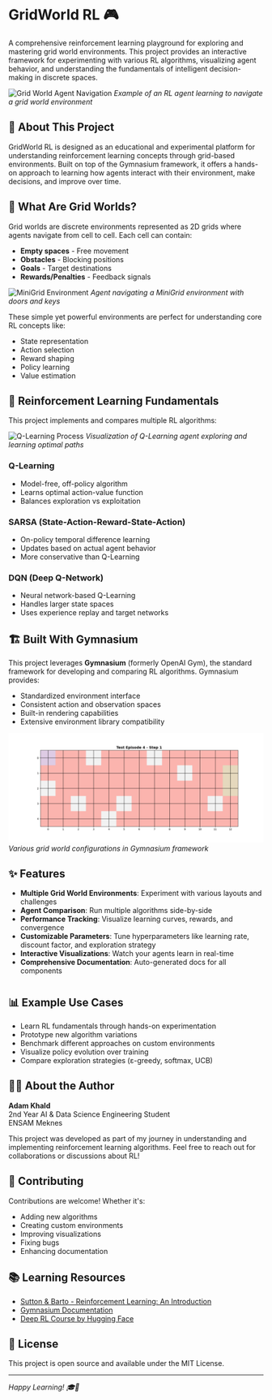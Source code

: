 # GridWorld RL 🎮

A comprehensive reinforcement learning playground for exploring and mastering grid world environments. This project provides an interactive framework for experimenting with various RL algorithms, visualizing agent behavior, and understanding the fundamentals of intelligent decision-making in discrete spaces.

![Grid World Agent Navigation](https://miro.medium.com/v2/resize:fit:1400/1*3WbjfQu3IS9pcQN0MfJK2g.gif)
*Example of an RL agent learning to navigate a grid world environment*

## 🎯 About This Project

GridWorld RL is designed as an educational and experimental platform for understanding reinforcement learning concepts through grid-based environments. Built on top of the Gymnasium framework, it offers a hands-on approach to learning how agents interact with their environment, make decisions, and improve over time.

## 🤖 What Are Grid Worlds?

Grid worlds are discrete environments represented as 2D grids where agents navigate from cell to cell. Each cell can contain:
- **Empty spaces** - Free movement
- **Obstacles** - Blocking positions
- **Goals** - Target destinations
- **Rewards/Penalties** - Feedback signals

![MiniGrid Environment](https://gymnasium.farama.org/_images/minigrid-door-key-8x8.gif)
*Agent navigating a MiniGrid environment with doors and keys*

These simple yet powerful environments are perfect for understanding core RL concepts like:
- State representation
- Action selection
- Reward shaping
- Policy learning
- Value estimation

## 🧠 Reinforcement Learning Fundamentals

This project implements and compares multiple RL algorithms:

![Q-Learning Process](https://www.kdnuggets.com/wp-content/uploads/arya_reinforcement_learning_q_learning_1.gif)
*Visualization of Q-Learning agent exploring and learning optimal paths*

### **Q-Learning**
- Model-free, off-policy algorithm
- Learns optimal action-value function
- Balances exploration vs exploitation

### **SARSA (State-Action-Reward-State-Action)**
- On-policy temporal difference learning
- Updates based on actual agent behavior
- More conservative than Q-Learning

### **DQN (Deep Q-Network)**
- Neural network-based Q-Learning
- Handles larger state spaces
- Uses experience replay and target networks

## 🏗️ Built With Gymnasium

This project leverages **Gymnasium** (formerly OpenAI Gym), the standard framework for developing and comparing RL algorithms. Gymnasium provides:
- Standardized environment interface
- Consistent action and observation spaces
- Built-in rendering capabilities
- Extensive environment library compatibility

![Gymnasium Environments](Approximator-HomeWork\Upgrade-in-the-philosophy\output\gifs\test_episode_4.gif)
*Various grid world configurations in Gymnasium framework*

## ✨ Features

- **Multiple Grid World Environments**: Experiment with various layouts and challenges
- **Agent Comparison**: Run multiple algorithms side-by-side
- **Performance Tracking**: Visualize learning curves, rewards, and convergence
- **Customizable Parameters**: Tune hyperparameters like learning rate, discount factor, and exploration strategy
- **Interactive Visualizations**: Watch your agents learn in real-time
- **Comprehensive Documentation**: Auto-generated docs for all components

#

## 📊 Example Use Cases

- Learn RL fundamentals through hands-on experimentation
- Prototype new algorithm variations
- Benchmark different approaches on custom environments
- Visualize policy evolution over training
- Compare exploration strategies (ε-greedy, softmax, UCB)

## 👨‍💻 About the Author

**Adam Khald**  
2nd Year AI & Data Science Engineering Student  
ENSAM Meknes

This project was developed as part of my journey in understanding and implementing reinforcement learning algorithms. Feel free to reach out for collaborations or discussions about RL!

## 🤝 Contributing

Contributions are welcome! Whether it's:
- Adding new algorithms
- Creating custom environments
- Improving visualizations
- Fixing bugs
- Enhancing documentation

## 📚 Learning Resources

- [Sutton & Barto - Reinforcement Learning: An Introduction](http://incompleteideas.net/book/the-book.html)
- [Gymnasium Documentation](https://gymnasium.farama.org/)
- [Deep RL Course by Hugging Face](https://huggingface.co/learn/deep-rl-course)

## 📝 License

This project is open source and available under the MIT License.

---

*Happy Learning! 🎓🤖*